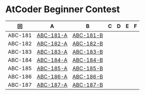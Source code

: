 # AtCoder Beginner Contest

| 回 | A | B | C | D | E | F |
|:---:|:---:|:---:|:---:|:---:|:---:|:---:|
| ABC-181 | [ABC-181-A](ABC-181-A.py) | [ABC-181-B](ABC-181-B.py) |  |  |  |  |
| ABC-182 | [ABC-182-A](ABC-182-A.py) | [ABC-182-B](ABC-182-B.py) |  |  |  |  |
| ABC-183 | [ABC-183-A](ABC-183-A.py) | [ABC-183-B](ABC-183-B.py) |  |  |  |  |
| ABC-184 | [ABC-184-A](ABC-184-A.py) | [ABC-184-B](ABC-184-B.py) |  |  |  |  |
| ABC-185 | [ABC-185-A](ABC-185-A.py) | [ABC-185-B](ABC-185-B.py) |  |  |  |  |
| ABC-186 | [ABC-186-A](ABC-186-A.py) | [ABC-186-B](ABC-186-B.py) |  |  |  |  |
| ABC-187 | [ABC-187-A](ABC-187-A.py) | [ABC-187-B](ABC-187-B.py) |  |  |  |  |
